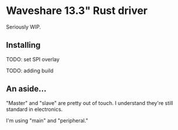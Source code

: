 # Waveshare 13.3" Rust driver
Seriously WIP.


## Installing
TODO: set SPI overlay

TODO: adding build

## An aside...
"Master" and "slave" are pretty out of touch. I understand they're still
standard in electronics.

I'm using "main" and "peripheral."